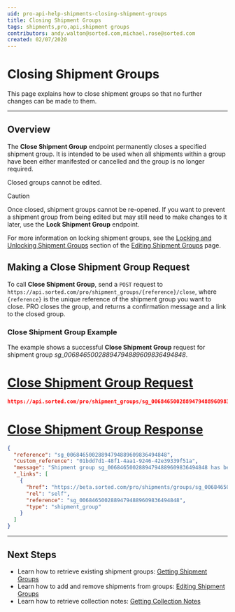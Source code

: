 ```yaml
---
uid: pro-api-help-shipments-closing-shipment-groups
title: Closing Shipment Groups
tags: shipments,pro,api,shipment groups
contributors: andy.walton@sorted.com,michael.rose@sorted.com
created: 02/07/2020
---
```

# Closing Shipment Groups

This page explains how to close shipment groups so that no further changes can be made to them.

---

## Overview

The **Close Shipment Group** endpoint permanently closes a specified shipment group. It is intended to be used when all shipments within a group have been either manifested or cancelled and the group is no longer required. 

Closed groups cannot be edited.

> [!CAUTION]
> Once closed, shipment groups cannot be re-opened. If you want to prevent a shipment group from being edited but may still need to make changes to it later, use the **Lock Shipment Group** endpoint.
>
> For more information on locking shipment groups, see the [Locking and Unlocking Shipment Groups](/pro/api/shipments/editing_shipment_groups.html#locking-and-unlocking-shipment-groups) section of the [Editing Shipment Groups](/pro/api/shipments/editing_shipment_groups.html) page.

## Making a Close Shipment Group Request

To call **Close Shipment Group**, send a `POST` request to `https://api.sorted.com/pro/shipment_groups/{reference}/close`, where `{reference}` is the unique reference of the shipment group you want to close. PRO closes the group, and returns a confirmation message and a link to the closed group.

### Close Shipment Group Example

The example shows a successful **Close Shipment Group** request for shipment group _sg_00684650028894794889609836494848_.

# [Close Shipment Group Request](#tab/close-shipment-group-request)

```json
https://api.sorted.com/pro/shipment_groups/sg_00684650028894794889609836494848/close
```

# [Close Shipment Group Response](#tab/close-shipment-group-response)

```json
{
  "reference": "sg_00684650028894794889609836494848",
  "custom_reference": "01bdd7d1-48f1-4aa1-9246-42e39339f51a",
  "message": "Shipment group sg_00684650028894794889609836494848 has been closed successfully",
  "_links": [
    {
      "href": "https://beta.sorted.com/pro/shipments/groups/sg_00684650028894794889609836494848",
      "rel": "self",
      "reference": "sg_00684650028894794889609836494848",
      "type": "shipment_group"
    }
  ]
}
```
---

## Next Steps

* Learn how to retrieve existing shipment groups: [Getting Shipment Groups](/pro/api/shipments/getting_shipment_groups.html)
* Learn how to add and remove shipments from groups: [Editing Shipment Groups](/pro/api/shipments/editing_shipment_groups.html)
* Learn how to retrieve collection notes: [Getting Collection Notes](/pro/api/shipments/getting_collection_notes.html)